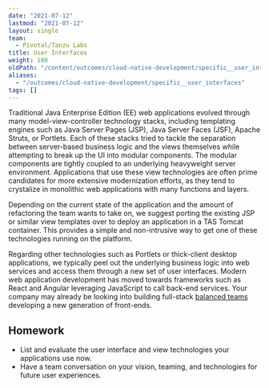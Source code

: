```yaml
---
date: "2021-07-12"
lastmod: "2021-07-12"
layout: single
team:
  - Pivotal/Tanzu Labs
title: User Interfaces
weight: 180
oldPath: "/content/outcomes/cloud-native-development/specific__user_interfaces.md"
aliases:
  - "/outcomes/cloud-native-development/specific__user_interfaces"
tags: []
---
```


Traditional Java Enterprise Edition (EE) web applications evolved through many model-view-controller technology stacks, including templating engines such as Java Server Pages (JSP), Java Server Faces (JSF), Apache Struts, or Portlets. Each of these stacks tried to tackle the separation between server-based business logic and the views themselves while attempting to break up the UI into modular components. The modular components are tightly coupled to an underlying heavyweight server environment. Applications that use these view technologies are often prime candidates for more extensive modernization efforts, as they tend to crystalize in monolithic web applications with many functions and layers.

Depending on the current state of the application and the amount of refactoring the team wants to take on, we suggest porting the existing JSP or similar view templates over to deploy an application in a TAS Tomcat container. This provides a simple and non-intrusive way to get one of these technologies running on the platform.

Regarding other technologies such as Portlets or thick-client desktop applications, we typically peel out the underlying business logic into web services and access them through a new set of user interfaces. Modern web application development has moved towards frameworks such as React and Angular leveraging JavaScript to call back-end services. Your company may already be looking into building full-stack [balanced teams](/outcomes/application-development/balanced-teams/) developing a new generation of front-ends.

## Homework

- List and evaluate the user interface and view technologies your applications use now.
- Have a team conversation on your vision, teaming, and technologies for future user experiences.
